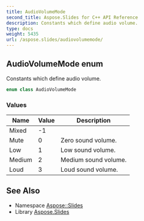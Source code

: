 ```yaml
---
title: AudioVolumeMode
second_title: Aspose.Slides for C++ API Reference
description: Constants which define audio volume.
type: docs
weight: 5435
url: /aspose.slides/audiovolumemode/
---
```

## AudioVolumeMode enum


Constants which define audio volume.

```cpp
enum class AudioVolumeMode
```

### Values

| Name | Value | Description |
| --- | --- | --- |
| Mixed | -1 |  |
| Mute | 0 | Zero sound volume. |
| Low | 1 | Low sound volume. |
| Medium | 2 | Medium sound volume. |
| Loud | 3 | Loud sound volume. |

## See Also

* Namespace [Aspose::Slides](../)
* Library [Aspose.Slides](../../)